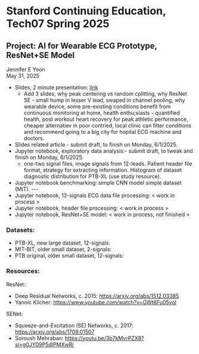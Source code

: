 # Stanford Continuing Education, Tech07 Spring 2025  
## Project: AI for Wearable ECG Prototype, ResNet+SE Model  

Jennifer E Yoon  
May 31, 2025  

 * Slides, 2 minute presentation: <a href="https://github.com/JennEYoon/ECG-transform/blob/main/Tech07-project/Jennifer_Yoon_slides.pdf" alt="PDF slides, Tech07 Project">link</a>  
    * Add 3 slides, why peak centering vs random cplitting, why ResNet SE - small hump in lesser V lead, swaped in channel pooling, why wearable device, some pre-existing conditions benefit from continuous monitoring at home, health enthu;siasts - quantified health, post workout heart recovery for peak athletic performance, cheaper alternatiev in poor contried, local clinic can filter conditions and recommend going to a big city for hopital ECG machine and doctors.
 * Slides related article - submit draft, to finish on Monday, 6/1/2025.   
 * Jupyter notebook, exploratory data analysis:- submit draft, to tweak and finish on Monday, 6/1/2025.  
   - one-two signal files, image signals from 12-leads. Patient header file format, strategy for extracting information. Histogram of dataset diagnostic distribution for PTB-XL (use study resource).
 * Jupyter notebook benchmarking: simple CNN model simple dataset (MIT). 
   \-\-\-  
 * Jupyter notebook, 12-signals ECG data file processing: < work in process >  
 * Jupyter notebook, header file processing: < work in process >  
 * Jupyter notebook, ResNet+SE model: < work in process, not finished >  


### Datasets:  
 * PTB-XL, new large dataset, 12-signals: 
 * MIT-BIT, older small dataset, 2-signals:  
 * PTB original, older small dataset, 12-signals:  

### Resources:  

ResNet:  
 * Deep Residual Networks, c. 2015: https://arxiv.org/abs/1512.03385
 * Yannic Kilcher:  https://www.youtube.com/watch?v=GWt6Fu05voI

SENet:  
 * Squeeze-and-Excitation (SE) Networks, c. 2017: https://arxiv.org/abs/1709.01507
 * Soroush Mehraban: https://youtu.be/3b7kMvrPZX8?si=g0JY09P5dIPMXwRj


